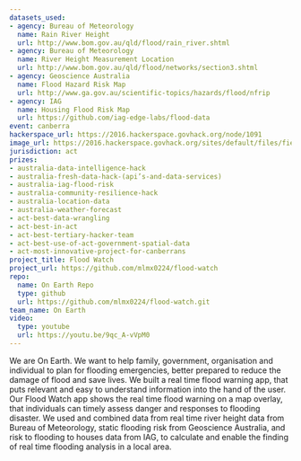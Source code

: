 ```yaml
---
datasets_used:
- agency: Bureau of Meteorology
  name: Rain River Height
  url: http://www.bom.gov.au/qld/flood/rain_river.shtml
- agency: Bureau of Meteorology
  name: River Height Measurement Location
  url: http://www.bom.gov.au/qld/flood/networks/section3.shtml
- agency: Geoscience Australia
  name: Flood Hazard Risk Map
  url: http://www.ga.gov.au/scientific-topics/hazards/flood/nfrip
- agency: IAG
  name: Housing Flood Risk Map
  url: https://github.com/iag-edge-labs/flood-data
event: canberra
hackerspace_url: https://2016.hackerspace.govhack.org/node/1091
image_url: https://2016.hackerspace.govhack.org/sites/default/files/field/image/layout-2016-07-31-104000%20%282%29.png
jurisdiction: act
prizes:
- australia-data-intelligence-hack
- australia-fresh-data-hack-(api’s-and-data-services)
- australia-iag-flood-risk
- australia-community-resilience-hack
- australia-location-data
- australia-weather-forecast
- act-best-data-wrangling
- act-best-in-act
- act-best-tertiary-hacker-team
- act-best-use-of-act-government-spatial-data
- act-most-innovative-project-for-canberrans
project_title: Flood Watch
project_url: https://github.com/mlmx0224/flood-watch
repo:
  name: On Earth Repo
  type: github
  url: https://github.com/mlmx0224/flood-watch.git
team_name: On Earth
video:
  type: youtube
  url: https://youtu.be/9qc_A-vVpM0
---
```


We are On Earth.
We want to help family, government, organisation and individual to plan for flooding emergencies, better prepared to reduce the damage of flood and save lives. We built a real time flood warning app, that puts relevant and easy to understand information into the hand of the user. Our Flood Watch app shows the real time flood warning on a map overlay, that individuals can timely assess danger and responses to flooding disaster.
We used and combined data from real time river height data from Bureau of Meteorology, static flooding risk from Geoscience Australia, and risk to flooding to houses data from IAG, to calculate and enable the finding of real time flooding analysis in a local area.